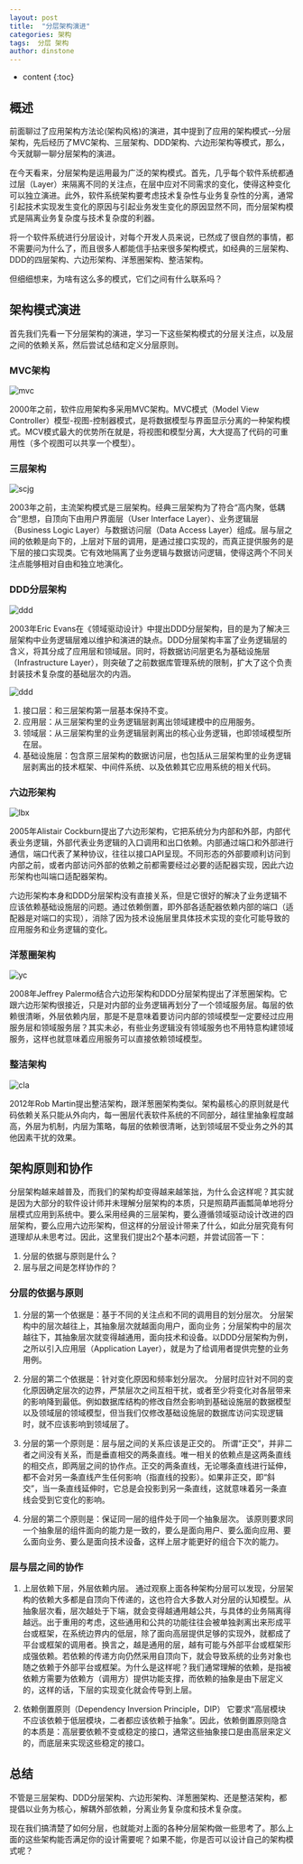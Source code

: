 ```yaml
---
layout: post
title:  "分层架构演进"
categories: 架构
tags:  分层 架构
author: dinstone
---
```


* content
{:toc}


## 概述

前面聊过了应用架构方法论(架构风格)的演进，其中提到了应用的架构模式--分层架构，先后经历了MVC架构、三层架构、DDD架构、六边形架构等模式，那么，今天就聊一聊分层架构的演进。

在今天看来，分层架构是运用最为广泛的架构模式。首先，几乎每个软件系统都通过层（Layer）来隔离不同的关注点，在层中应对不同需求的变化，使得这种变化可以独立演进。此外，软件系统架构要考虑技术复杂性与业务复杂性的分离，通常引起技术实现发生变化的原因与引起业务发生变化的原因显然不同，而分层架构模式是隔离业务复杂度与技术复杂度的利器。

将一个软件系统进行分层设计，对每个开发人员来说，已然成了很自然的事情，都不需要问为什么了，而且很多人都能信手拈来很多架构模式，如经典的三层架构、DDD的四层架构、六边形架构、洋葱圈架构、整洁架构。

但细细想来，为啥有这么多的模式，它们之间有什么联系吗？

## 架构模式演进

首先我们先看一下分层架构的演进，学习一下这些架构模式的分层关注点，以及层之间的依赖关系，然后尝试总结和定义分层原则。

### MVC架构

![mvc]({{site.url}}/img/arch/mvc.png)

2000年之前，软件应用架构多采用MVC架构。MVC模式（Model View Controller）模型-视图-控制器模式，是将数据模型与界面显示分离的一种架构模式。MCV模式最大的优势所在就是，将视图和模型分离，大大提高了代码的可重用性（多个视图可以共享一个模型）。

### 三层架构

![scjg]({{site.url}}/img/arch/scjg.png)

2003年之前，主流架构模式是三层架构。经典三层架构为了符合“高内聚，低耦合”思想，自顶向下由用户界面层（User Interface Layer）、业务逻辑层（Business Logic Layer）与数据访问层（Data Access Layer）组成。层与层之间的依赖是向下的，上层对下层的调用，是通过接口实现的，而真正提供服务的是下层的接口实现类。它有效地隔离了业务逻辑与数据访问逻辑，使得这两个不同关注点能够相对自由和独立地演化。

### DDD分层架构

![ddd]({{site.url}}/img/arch/ddd-d.png)

2003年Eric Evans在《领域驱动设计》中提出DDD分层架构，目的是为了解决三层架构中业务逻辑层难以维护和演进的缺点。DDD分层架构丰富了业务逻辑层的含义，将其分成了应用层和领域层。同时，将数据访问层更名为基础设施层（Infrastructure Layer），则突破了之前数据库管理系统的限制，扩大了这个负责封装技术复杂度的基础层次的内涵。

![ddd]({{site.url}}/img/arch/ddd-layer.png)

1. 接口层：和三层架构第一层基本保持不变。
2. 应用层：从三层架构里的业务逻辑层剥离出领域建模中的应用服务。
3. 领域层：从三层架构里的业务逻辑层剥离出的核心业务逻辑，也即领域模型所在层。
4. 基础设施层：包含原三层架构的数据访问层，也包括从三层架构里的业务逻辑层剥离出的技术框架、中间件系统、以及依赖其它应用系统的相关代码。

### 六边形架构

![lbx]({{site.url}}/img/arch/lbxjg.png)

2005年Alistair Cockburn提出了六边形架构，它把系统分为内部和外部，内部代表业务逻辑，外部代表业务逻辑的入口调用和出口依赖。内部通过端口和外部进行通信，端口代表了某种协议，往往以接口API呈现。不同形态的外部要顺利访问到内部之前，或者内部访问外部的依赖之前都需要经过必要的适配器实现，因此六边形架构也叫端口适配器架构。

六边形架构本身和DDD分层架构没有直接关系，但是它很好的解决了业务逻辑不应该依赖基础设施层的问题。通过依赖倒置，即外部各适配器依赖内部的端口（适配器是对端口的实现），消除了因为技术设施层里具体技术实现的变化可能导致的应用服务和业务逻辑的变化。

### 洋葱圈架构

![yc]({{site.url}}/img/arch/ycjg.png)

2008年Jeffrey Palermo结合六边形架构和DDD分层架构提出了洋葱圈架构。它跟六边形架构很接近，只是对内部的业务逻辑再划分了一个领域服务层。每层的依赖很清晰，外层依赖内层，那是不是意味着要访问内部的领域模型一定要经过应用服务层和领域服务层？其实未必，有些业务逻辑没有领域服务也不用特意构建领域服务，这样也就意味着应用服务可以直接依赖领域模型。

### 整洁架构

![cla]({{site.url}}/img/arch/zjjg.png)

2012年Rob Martin提出整洁架构，跟洋葱圈架构类似。架构最核心的原则就是代码依赖关系只能从外向内，每一圈层代表软件系统的不同部分，越往里抽象程度越高，外层为机制，内层为策略，每层的依赖很清晰，达到领域层不受业务之外的其他因素干扰的效果。

## 架构原则和协作

分层架构越来越普及，而我们的架构却变得越来越笨拙，为什么会这样呢？其实就是因为大部分的软件设计师并未理解分层架构的本质，只是照葫芦画瓢简单地将分层模式应用到系统中。要么采用经典的三层架构，要么遵循领域驱动设计改进的四层架构，要么应用六边形架构，但这样的分层设计带来了什么，如此分层究竟有何道理却从未思考过。因此，这里我们提出2个基本问题，并尝试回答一下：

1. 分层的依据与原则是什么？
2. 层与层之间是怎样协作的？

### 分层的依据与原则

1. 分层的第一个依据是：基于不同的关注点和不同的调用目的划分层次。
分层架构中的层次越往上，其抽象层次就越面向用户，面向业务；分层架构中的层次越往下，其抽象层次就变得越通用，面向技术和设备。以DDD分层架构为例，之所以引入应用层（Application Layer），就是为了给调用者提供完整的业务用例。

2. 分层的第二个依据是：针对变化原因和频率划分层次。
分层时应针对不同的变化原因确定层次的边界，严禁层次之间互相干扰，或者至少将变化对各层带来的影响降到最低。例如数据库结构的修改自然会影响到基础设施层的数据模型以及领域层的领域模型，但当我们仅修改基础设施层的数据库访问实现逻辑时，就不应该影响到领域层了。

3. 分层的第一个原则是：层与层之间的关系应该是正交的。
所谓“正交”，并非二者之间没有关系，而是垂直相交的两条直线。唯一相关的依赖点是这两条直线的相交点，即两层之间的协作点。正交的两条直线，无论哪条直线进行延伸，都不会对另一条直线产生任何影响（指直线的投影）。如果非正交，即“斜交”，当一条直线延伸时，它总是会投影到另一条直线，这就意味着另一条直线会受到它变化的影响。

4. 分层的第二个原则是：保证同一层的组件处于同一个抽象层次。
该原则要求同一个抽象层的组件面向的能力是一致的，要么是面向用户、要么面向应用、要么面向业务、要么是面向技术设备，这样上层才能更好的组合下次的能力。

### 层与层之间的协作

1. 上层依赖下层，外层依赖内层。
通过观察上面各种架构分层可以发现，分层架构的依赖大多都是自顶向下传递的，这也符合大多数人对分层的认知模型。从抽象层次看，层次越处于下端，就会变得越通用越公共，与具体的业务隔离得越远。出于重用的考虑，这些通用和公共的功能往往会被单独剥离出来形成平台或框架，在系统边界内的低层，除了面向高层提供足够的实现外，就都成了平台或框架的调用者。换言之，越是通用的层，越有可能与外部平台或框架形成强依赖。若依赖的传递方向仍然采用自顶向下，就会导致系统的业务对象也随之依赖于外部平台或框架。为什么是这样呢？我们通常理解的依赖，是指被依赖方需要为依赖方（调用方）提供功能支撑，而依赖的抽象是由下层定义的，这样的话，下层的实现变化就会传导到上层。

2. 依赖倒置原则（Dependency Inversion Principle，DIP）
它要求“高层模块不应该依赖于低层模块，二者都应该依赖于抽象”。因此，依赖倒置原则隐含的本质是：高层要依赖不变或稳定的接口，通常这些抽象接口是由高层来定义的，而底层来实现这些稳定的接口。

## 总结

不管是三层架构、DDD分层架构、六边形架构、洋葱圈架构、还是整洁架构，都提倡以业务为核心，解耦外部依赖，分离业务复杂度和技术复杂度。

现在我们搞清楚了如何分层，也就能对上面的各种分层架构做一些思考了。那么上面的这些架构能否满足你的设计需要呢？如果不能，你是否可以设计自己的架构模式呢？

